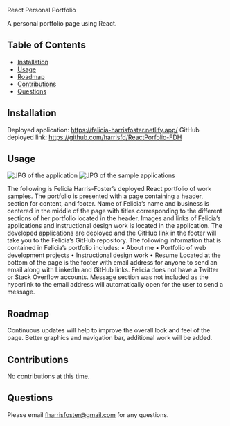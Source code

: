 React Personal Portfolio

A personal portfolio page using React.

## Table of Contents
- [Installation](#installation)
- [Usage](#usage)
- [Roadmap](#roadmap)
- [Contributions](#contributions)
- [Questions](#questions)

## Installation
Deployed application: https://felicia-harrisfoster.netlify.app/
GitHub deployed link: https://github.com/harrisfd/ReactPorfolio-FDH

## Usage

<img src="./images/Ffharrisfoster consulting web page.jpg" alt="JPG of the application" />
<img src="./images/Samplelist.jpg" alt="JPG of the sample applications"/>

The following is Felicia Harris-Foster’s deployed React portfolio of work samples.  The portfolio is presented with a page containing a header, section for content, and footer.  Name of Felicia’s name and business is centered in the middle of the page with titles corresponding to the different sections of her portfolio located in the header. Images and links of Felicia’s applications and instructional design work is located in the application. The developed applications are deployed and the GitHub link in the footer will take you to the Felicia’s GitHub repository. The following information that is contained in Felicia’s portfolio includes:
•	About me
•	Portfolio of web development projects
•	Instructional design work
•	Resume
Located at the bottom of the page is the footer with email address for anyone to send an email along with LinkedIn and GitHub links. Felicia does not have a Twitter or Stack Overflow accounts. Message section was not included as the hyperlink to the email address will automatically open for the user to send a message. 

## Roadmap

Continuous updates will help to improve the overall look and feel of the page.  Better graphics and navigation bar, additional work will be added. 

## Contributions

No contributions at this time.

## Questions

Please email fharrisfoster@gmail.com for any questions.

